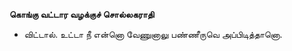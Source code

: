 **கொங்கு வட்டார வழக்குச் சொல்லகராதி**
- விட்டால். உட்டா நீ என்னொ வேணுனாலு பண்ணீருவெ அப்பிடித்தானொ.

